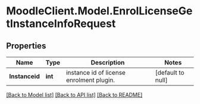 # MoodleClient.Model.EnrolLicenseGetInstanceInfoRequest

## Properties

Name | Type | Description | Notes
------------ | ------------- | ------------- | -------------
**Instanceid** | **int** | instance id of license enrolment plugin. | [default to null]

[[Back to Model list]](../README.md#documentation-for-models) [[Back to API list]](../README.md#documentation-for-api-endpoints) [[Back to README]](../README.md)

